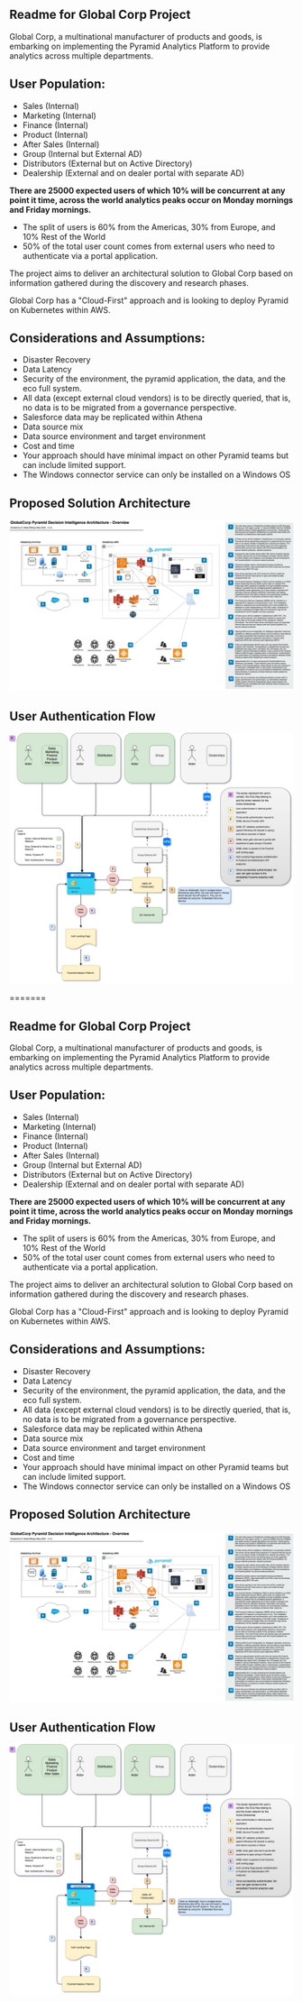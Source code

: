 ## Readme for Global Corp Project

Global Corp, a multinational manufacturer of products and goods, is embarking on implementing the Pyramid Analytics Platform to provide analytics across multiple departments.

<h2>User Population:</h2>

- Sales (Internal)
- Marketing (Internal)
- Finance (Internal)
- Product (Internal)
- After Sales (Internal)
- Group (Internal but External AD)
- Distributors (External but on Active Directory)
- Dealership (External and on dealer portal with separate AD)

**There are 25000 expected users of which 10% will be concurrent at any point it
time, across the world analytics peaks occur on Monday mornings and Friday
mornings.**

- The split of users is 60% from the Americas, 30% from Europe, and 10% Rest of the World
- 50% of the total user count comes from external users who need to authenticate
via a portal application.

The project aims to deliver an architectural solution to Global Corp based on information gathered during the discovery and research phases. 

Global Corp has a "Cloud-First" approach and is looking to deploy Pyramid on Kubernetes within
AWS.

<h2>Considerations and Assumptions:</h2>

- Disaster Recovery
- Data Latency
- Security of the environment, the pyramid application, the data, and the eco full system.
- All data (except external cloud vendors) is to be directly queried, that is, no data is to be
migrated from a governance perspective.
- Salesforce data may be replicated within Athena
- Data source mix
- Data source environment and target environment
- Cost and time
- Your approach should have minimal impact on other Pyramid teams but can include
limited support.
- The Windows connector service can only be installed on a Windows OS

<h2>Proposed Solution Architecture</h2>
<img src="images/GlobalCorp - Pyramid Analytics Arch-Architecture Overview.jpg">

<h2>User Authentication Flow</h2>

<img src="images/Global Corp Auth Flow.jpg">

=======
## Readme for Global Corp Project

Global Corp, a multinational manufacturer of products and goods, is embarking on implementing the Pyramid Analytics Platform to provide analytics across multiple departments.

<h2>User Population:</h2>

- Sales (Internal)
- Marketing (Internal)
- Finance (Internal)
- Product (Internal)
- After Sales (Internal)
- Group (Internal but External AD)
- Distributors (External but on Active Directory)
- Dealership (External and on dealer portal with separate AD)

**There are 25000 expected users of which 10% will be concurrent at any point it
time, across the world analytics peaks occur on Monday mornings and Friday
mornings.**

- The split of users is 60% from the Americas, 30% from Europe, and 10% Rest of the World
- 50% of the total user count comes from external users who need to authenticate
via a portal application.

The project aims to deliver an architectural solution to Global Corp based on information gathered during the discovery and research phases. 

Global Corp has a "Cloud-First" approach and is looking to deploy Pyramid on Kubernetes within
AWS.

<h2>Considerations and Assumptions:</h2>

- Disaster Recovery
- Data Latency
- Security of the environment, the pyramid application, the data, and the eco full system.
- All data (except external cloud vendors) is to be directly queried, that is, no data is to be
migrated from a governance perspective.
- Salesforce data may be replicated within Athena
- Data source mix
- Data source environment and target environment
- Cost and time
- Your approach should have minimal impact on other Pyramid teams but can include
limited support.
- The Windows connector service can only be installed on a Windows OS

<h2>Proposed Solution Architecture</h2>
<img src="images/GlobalCorp - Pyramid Analytics Arch-Architecture Overview.jpg">

<h2>User Authentication Flow</h2>
<img src="images/Global Corp Auth Flow.jpg">